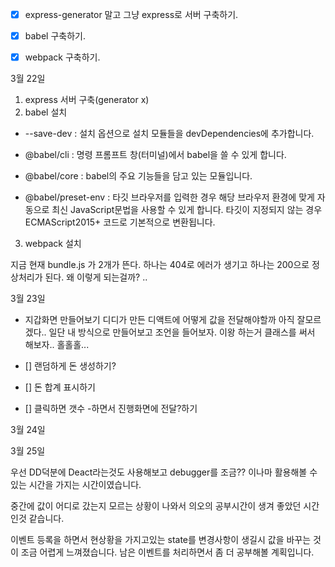 - [x] express-generator 말고 그냥 express로 서버 구축하기.

- [x] babel 구축하기.

- [x] webpack 구축하기.

3월 22일

1. express 서버 구축(generator x)
2. babel 설치

- --save-dev : 설치 옵션으로 설치 모듈들을 devDependencies에 추가합니다.

- @babel/cli : 명령 프롬프트 창(터미널)에서 babel을 쓸 수 있게 합니다.

- @babel/core : babel의 주요 기능들을 담고 있는 모듈입니다.

- @babel/preset-env : 타깃 브라우저를 입력한 경우 해당 브라우저 환경에 맞게 자동으로 최신 JavaScript문법을 사용할 수 있게 합니다. 타깃이 지정되지 않는 경우 ECMAScript2015+ 코드로 기본적으로 변환됩니다.

3. webpack 설치

지금 현재 bundle.js 가 2개가 뜬다. 하나는 404로 에러가 생기고 하나는 200으로 정상처리가 된다. 왜 이렇게 되는걸까? ..

3월 23일

- 지갑화면 만들어보기 디디가 만든 디액트에 어떻게 값을 전달해야할까 아직 잘모르겠다.. 일단 내 방식으로 만들어보고 조언을 들어보자. 이왕 하는거 클래스를 써서 해보자.. 홀홀홀...

- [] 랜덤하게 돈 생성하기?
- [] 돈 합계 표시하기
- [] 클릭하면 갯수 -하면서 진행화면에 전달?하기

3월 24일

3월 25일

우선 DD덕분에 Deact라는것도 사용해보고 debugger를 조금?? 이나마 활용해볼 수 있는 시간을 가지는 시간이였습니다.

중간에 값이 어디로 갔는지 모르는 상황이 나와서 의오의 공부시간이 생겨 좋았던 시간인것 같습니다.

이벤트 등록을 하면서 현상황을 가지고있는 state를 변경사항이 생길시 값을 바꾸는 것이 조금 어렵게 느껴졌습니다.
남은 이벤트를 처리하면서 좀 더 공부해볼 계획입니다.
